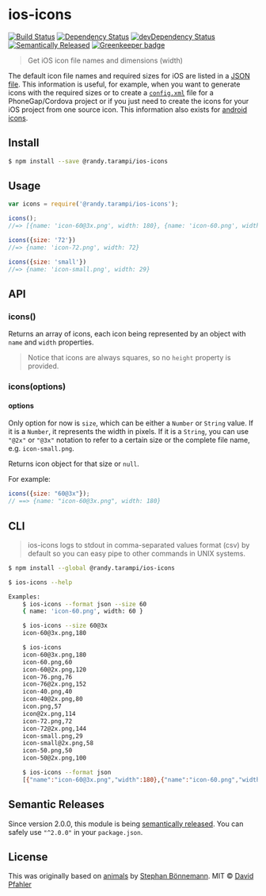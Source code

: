 # ios-icons 
[![Build Status](https://travis-ci.org/excellenteasy/ios-icons.svg?branch=master)](https://travis-ci.org/excellenteasy/ios-icons)
[![Dependency Status](https://david-dm.org/excellenteasy/ios-icons.svg)](https://david-dm.org/excellenteasy/ios-icons)
[![devDependency Status](https://david-dm.org/excellenteasy/ios-icons/dev-status.svg)](https://david-dm.org/excellenteasy/ios-icons#info=devDependencies)
[![Semantically Released](https://img.shields.io/badge/versioning-semantically%20released-brightgreen.svg)](https://github.com/boennemann/semantic-release) [![Greenkeeper badge](https://badges.greenkeeper.io/randytarampi/ios-icons.svg)](https://greenkeeper.io/)

> Get iOS icon file names and dimensions (width)

The default icon file names and required sizes for iOS are listed in a [JSON file](icons.json). This information is useful, for example, when you want to generate icons with the required sizes or to create a [`config.xml`](http://docs.phonegap.com/en/3.5.0/config_ref_images.md.html) file for a PhoneGap/Cordova project or if you just need to create the icons for your iOS project from one source icon.
This information also exists for [android icons](https://github.com/excellenteasy/android-icons).

## Install

```sh
$ npm install --save @randy.tarampi/ios-icons
```


## Usage

```js
var icons = require('@randy.tarampi/ios-icons');

icons();
//=> [{name: 'icon-60@3x.png', width: 180}, {name: 'icon-60.png', width: 60, ...}]

icons({size: '72'})
//=> {name: 'icon-72.png', width: 72}

icons({size: 'small'})
//=> {name: 'icon-small.png', width: 29}
```


## API

### icons()

Returns an array of icons, each icon being represented by an object with `name` and `width` properties.

> Notice that icons are always squares, so no `height` property is provided.

### icons(options)
#### options

Only option for now is `size`, which can be either a `Number` or `String` value. If it is a `Number`, it represents the width in pixels. If it is a `String`, you can use `"@2x"` or `"@3x"` notation to refer to a certain size or the complete file name, e.g. `icon-small.png`.

Returns icon object for that size or `null`.

For example:

```js
icons({size: "60@3x"});
// ==> {name: "icon-60@3x.png", width: 180}
```


## CLI
> ios-icons logs to stdout in comma-separated values format (csv) by default so you can easy pipe to other commands in UNIX systems.

```sh
$ npm install --global @randy.tarampi/ios-icons
```

```sh
$ ios-icons --help

Examples:
    $ ios-icons --format json --size 60
    { name: 'icon-60.png', width: 60 }

    $ ios-icons --size 60@3x
    icon-60@3x.png,180

    $ ios-icons
    icon-60@3x.png,180
    icon-60.png,60
    icon-60@2x.png,120
    icon-76.png,76
    icon-76@2x.png,152
    icon-40.png,40
    icon-40@2x.png,80
    icon.png,57
    icon@2x.png,114
    icon-72.png,72
    icon-72@2x.png,144
    icon-small.png,29
    icon-small@2x.png,58
    icon-50.png,50
    icon-50@2x.png,100

    $ ios-icons --format json
    [{"name":"icon-60@3x.png","width":180},{"name":"icon-60.png","width":60},{"name":"icon-60@2x.png","width":120},{"name":"icon-76.png","width":76},{"name":"icon-76@2x.png","width":152},{"name":"icon-40.png","width":40},{"name":"icon-40@2x.png","width":80},{"name":"icon.png","width":57},{"name":"icon@2x.png","width":114},{"name":"icon-72.png","width":72},{"name":"icon-72@2x.png","width":144},{"name":"icon-small.png","width":29},{"name":"icon-small@2x.png","width":58},{"name":"icon-50.png","width":50},{"name":"icon-50@2x.png","width":100}]
```

## Semantic Releases
Since version 2.0.0, this module is being [semantically released](https://github.com/boennemann/semantic-release). You can safely use `"^2.0.0"` in your `package.json`.

## License
This was originally based on [animals](https://github.com/boennemann/animals) by [Stephan Bönnemann](http://boennemann.me/).
MIT © [David Pfahler](http://excellenteasy.com)

